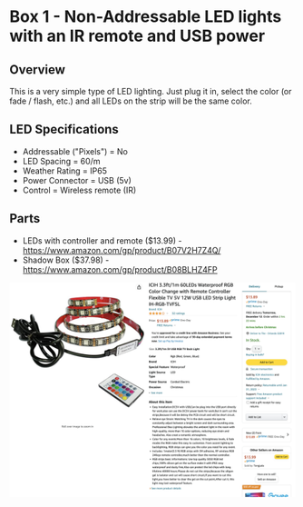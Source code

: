 # Box 1 - Non-Addressable LED lights with an IR remote and USB power

## Overview
This is a very simple type of LED lighting. Just plug it in, select the color (or fade / flash, etc.) and all LEDs on the strip will be the same color. 

## LED Specifications
* Addressable ("Pixels") = No
* LED Spacing = 60/m
* Weather Rating = IP65
* Power Connector = USB (5v)
* Control = Wireless remote (IR)

## Parts
* LEDs with controller and remote ($13.99) - https://www.amazon.com/gp/product/B07V2H7Z4Q/
* Shadow Box ($37.98) - https://www.amazon.com/gp/product/B08BLHZ4FP

![LED product listing on Amazon](https://raw.githubusercontent.com/makerfx/light-boxes/main/images/box1-led-amazon.png)
